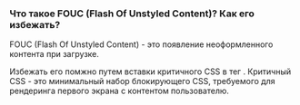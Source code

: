 ### Что такое FOUC (Flash Of Unstyled Content)? Как его избежать?

FOUC (Flash Of Unstyled Content) - это появление неоформленного контента при загрузке.

Избежать его помжно путем вставки критичного CSS в тег <head>. Критичный CSS - это минимальный набор блокирующего CSS, требуемого для рендеринга первого экрана с контентом пользователю.